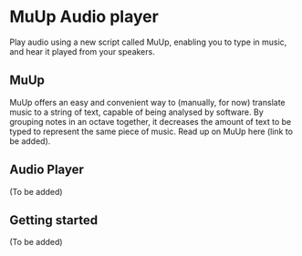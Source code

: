 # MuUp Audio player

Play audio using a new script called MuUp, enabling you to type in music, and hear it played from your speakers.

## MuUp

MuUp offers an easy and convenient way to (manually, for now) translate music to a string of text, capable of being analysed by software. By grouping notes in an octave together, it decreases the amount of text to be typed to represent the same piece of music. Read up on MuUp here (link to be added).

## Audio Player

(To be added)

## Getting started

(To be added)